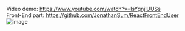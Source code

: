 
Video demo: https://www.youtube.com/watch?v=lsYgnjlUUSs
<br/>
Front-End part: https://github.com/JonathanSum/ReactFrontEndUser
![image](https://user-images.githubusercontent.com/21982975/206614657-0c88540c-a1d1-4bbd-94c4-7eb7426cedbf.png)
